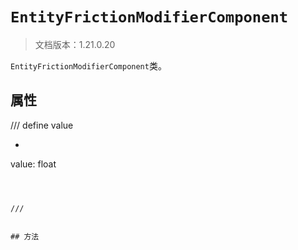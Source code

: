 # `EntityFrictionModifierComponent`

> 文档版本：1.21.0.20

`EntityFrictionModifierComponent`类。

## 属性

/// define
value

- ```js
value: float
```



///


## 方法
